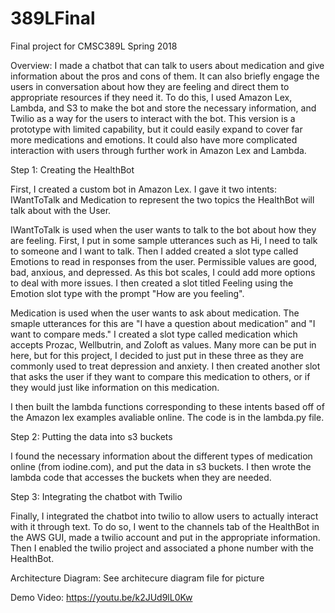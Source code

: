 # 389LFinal

Final project for CMSC389L Spring 2018

Overview:
I made a chatbot that can talk to users about medication and give information about the pros and cons of them. It can also briefly engage the users in conversation about how they are feeling and direct them to appropriate resources if they need it. To do this, I used Amazon Lex, Lambda, and S3 to make the bot and store the necessary information, and Twilio as a way for the users to interact with the bot. This version is a prototype with limited capability, but it could easily expand to cover far more medications and emotions. It could also have more complicated interaction with users through further work in Amazon Lex and Lambda.

Step 1: Creating the HealthBot

First, I created a custom bot in Amazon Lex.  I gave it two intents: IWantToTalk and Medication to represent the two topics the HealthBot will talk about with the User.

IWantToTalk is used when the user wants to talk to the bot about how they are feeling. First, I put in some sample utterances such as Hi, I need to talk to someone and I want to talk.  Then I added created a slot type called Emotions to read in responses from the user.  Permissible values are good, bad, anxious, and depressed. As this bot scales, I could add more options to deal with more issues. I then created a slot titled Feeling using the Emotion slot type with the prompt "How are you feeling".

Medication is used when the user wants to ask about medication. The smaple utterances for this are "I have a question about medication" and "I want to compare meds."  I created a slot type called medication which accepts Prozac, Wellbutrin, and Zoloft as values.  Many more can be put in here, but for this project, I decided to just put in these three as they are commonly used to treat depression and anxiety. I then created another slot that asks the user if they want to compare this medication to others, or if they would just like information on this medication.

I then built the lambda functions corresponding to these intents based off of the Amazon lex examples avaliable online. The code is in the lambda.py file.

Step 2: Putting the data into s3 buckets

I found the necessary information about the different types of medication online (from iodine.com), and put the data in s3 buckets. I then wrote the lambda code that accesses the buckets when they are needed.

Step 3: Integrating the chatbot with Twilio

Finally, I integrated the chatbot into twilio to allow users to actually interact with it through text. To do so, I went to the channels tab of the HealthBot in the AWS GUI, made a twilio account and put in the appropriate information. Then I enabled the twilio project and associated a phone number with the HealthBot.

Architecture Diagram:
See architecure diagram file for picture

Demo Video:
https://youtu.be/k2JUd9lL0Kw

